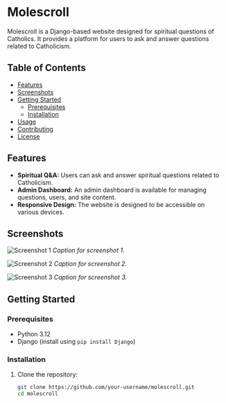 # Molescroll

Molescroll is a Django-based website designed for spiritual questions of Catholics. It provides a platform for users to ask and answer questions related to Catholicism.

## Table of Contents

- [Features](#features)
- [Screenshots](#screenshots)
- [Getting Started](#getting-started)
  - [Prerequisites](#prerequisites)
  - [Installation](#installation)
- [Usage](#usage)
- [Contributing](#contributing)
- [License](#license)

## Features

- **Spiritual Q&A:** Users can ask and answer spiritual questions related to Catholicism.
- **Admin Dashboard:** An admin dashboard is available for managing questions, users, and site content.
- **Responsive Design:** The website is designed to be accessible on various devices.

## Screenshots

![Screenshot 1](https://firebasestorage.googleapis.com/v0/b/school-bcecd.appspot.com/o/Annotation%202023-12-27%20103150.png?alt=media&token=4cbacb41-f5de-48a9-8eee-ce0447e48d14)
*Caption for screenshot 1.*

![Screenshot 2](screenshots/screenshot2.png)
*Caption for screenshot 2.*

![Screenshot 3](screenshots/screenshot3.png)
*Caption for screenshot 3.*

## Getting Started

### Prerequisites

- Python 3.12
- Django (install using `pip install Django`)

### Installation

1. Clone the repository:

   ```bash
   git clone https://github.com/your-username/molescroll.git
   cd molescroll
